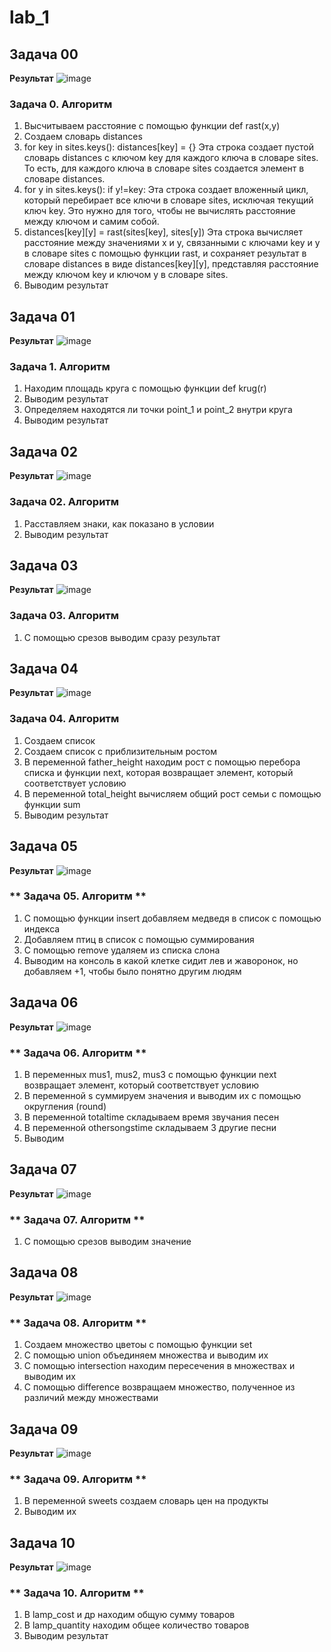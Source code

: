 # lab_1
## Задача 00
**Результат**
![image](https://github.com/eternsss/lab_1/assets/155539142/d24d0548-cd5c-4984-be56-0a9d4698ec0d)
### **Задача 0. Алгоритм**
1. Высчитываем расстояние с помощью функции def rast(x,y)
2. Создаем словарь distances
3. for key in sites.keys():
    distances[key] = {}
   Эта строка создает пустой словарь distances с ключом key для каждого ключа в словаре sites. То есть, для каждого ключа в словаре sites создается элемент в словаре distances.
4. for y in sites.keys():
   if y!=key:
   Эта строка создает вложенный цикл, который перебирает все ключи в словаре sites, исключая текущий ключ key. Это нужно для того, чтобы не вычислять расстояние между ключом и самим собой.
5. distances[key][y] = rast(sites[key], sites[y]) Эта строка вычисляет расстояние между значениями x и y, связанными с ключами key и у в словаре sites с помощью функции rast, и сохраняет результат в словаре distances в виде distances[key][y], представляя расстояние между ключом key и ключом y в словаре sites.
6. Выводим результат

## Задача 01
**Результат**
![image](https://github.com/eternsss/lab_1/assets/155539142/65728253-d6c0-400f-920a-8dd2232df935)
### **Задача 1. Алгоритм**
1. Находим площадь круга с помощью функции def krug(r)
2. Выводим результат
3. Определяем находятся ли точки point_1 и point_2 внутри круга
4. Выводим результат

## Задача 02
**Результат**
![image](https://github.com/eternsss/lab_1/assets/155539142/27601928-9b33-4776-8c30-1c871f5e9b1e)
### **Задача 02. Алгоритм**
1. Расставляем знаки, как показано в условии
2. Выводим результат

## Задача 03
**Результат**
![image](https://github.com/eternsss/lab_1/assets/155539142/f6951ea7-2256-468c-83bd-9bbb47e5d4d6)
### **Задача 03. Алгоритм**
1. С помощью срезов выводим сразу результат

## Задача 04
**Результат**
![image](https://github.com/eternsss/lab_1/assets/155539142/f68f33d8-3a20-480d-8116-a8ec5a138228)
### **Задача 04. Алгоритм**
1. Создаем список
2. Создаем список с приблизительным ростом
3. В переменной father_height находим рост с помощью перебора списка и функции next, которая возвращает элемент, который соответствует условию
4. В переменной total_height вычисляем общий рост семьи с помощью функции sum
5. Выводим результат

## Задача 05
**Результат**
![image](https://github.com/eternsss/lab_1/assets/155539142/63cea275-262b-4576-9e00-32f0fce0b648)
### ** Задача 05. Алгоритм **
1. С помощью функции insert добавляем медведя в список с помощью индекса
2. Добавляем птиц в список с помощью суммирования
3. С помощью remove удаляем из списка слона
4. Выводим на консоль в какой клетке сидит лев и жаворонок, но добавляем +1, чтобы было понятно другим людям

## Задача 06
**Результат**
![image](https://github.com/eternsss/lab_1/assets/155539142/3c642c95-993b-4e98-bda2-a9faba8f6046)
### ** Задача 06. Алгоритм **
1. В переменных mus1, mus2, mus3 с помощью функции next возвращает элемент, который соответствует условию
2. В переменной s суммируем значения и выводим их с помощью округления (round)
3. В переменной totaltime складываем время звучания песен
4. В переменной othersongstime складываем 3 другие песни
5. Выводим

## Задача 07
**Результат**
![image](https://github.com/eternsss/lab_1/assets/155539142/f091bc16-c79c-43c7-90f5-313657aa398d)
### ** Задача 07. Алгоритм **
1. С помощью срезов выводим значение

## Задача 08
**Результат**
![image](https://github.com/eternsss/lab_1/assets/155539142/486978e4-59ce-4e6e-811c-701c42d5e8ac)

### ** Задача 08. Алгоритм **
1. Создаем множество цветоы с помощью функции set
2. С помощью union объединяем множества и выводим их
3. С помощью intersection находим пересечения в множествах и выводим их
4. С помощью difference возвращаем множество, полученное из различий между множествами

## Задача 09
**Результат**
![image](https://github.com/eternsss/lab_1/assets/155539142/19b388f4-3f4e-4a13-abc5-625d988eaf2b)

### ** Задача 09. Алгоритм **
1. В переменной sweets создаем словарь цен на продукты
2. Выводим их

## Задача 10
**Результат**
![image](https://github.com/eternsss/lab_1/assets/155539142/82a0a4a7-d06a-43a5-ab56-33dbb63b75a6)

### ** Задача 10. Алгоритм **
1. В lamp_cost и др находим общую сумму товаров
2. В lamp_quantity находим общее количество товаров
3. Выводим результат










